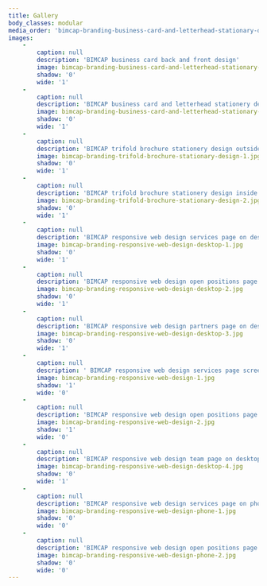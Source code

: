 ```yaml
---
title: Gallery
body_classes: modular
media_order: 'bimcap-branding-business-card-and-letterhead-stationary-design-2.jpg,bimcap-branding-business-card-and-letterhead-stationary-design-3.jpg,bimcap-branding-responsive-web-design-1.jpg,bimcap-branding-responsive-web-design-2.jpg,bimcap-branding-responsive-web-design-3.jpg,bimcap-branding-responsive-web-design-desktop-1.jpg,bimcap-branding-responsive-web-design-desktop-2.jpg,bimcap-branding-responsive-web-design-desktop-3.jpg,bimcap-branding-responsive-web-design-desktop-4.jpg,bimcap-branding-responsive-web-design-phone-1.jpg,bimcap-branding-responsive-web-design-phone-2.jpg,bimcap-branding-trifold-brochure-stationary-design-1.jpg,bimcap-branding-trifold-brochure-stationary-design-2.jpg'
images:
    -
        caption: null
        description: 'BIMCAP business card back and front design'
        image: bimcap-branding-business-card-and-letterhead-stationary-design-2.jpg
        shadow: '0'
        wide: '1'
    -
        caption: null
        description: 'BIMCAP business card and letterhead stationery design'
        image: bimcap-branding-business-card-and-letterhead-stationary-design-3.jpg
        shadow: '0'
        wide: '1'
    -
        caption: null
        description: 'BIMCAP trifold brochure stationery design outside'
        image: bimcap-branding-trifold-brochure-stationary-design-1.jpg
        shadow: '0'
        wide: '1'
    -
        caption: null
        description: 'BIMCAP trifold brochure stationery design inside'
        image: bimcap-branding-trifold-brochure-stationary-design-2.jpg
        shadow: '0'
        wide: '1'
    -
        caption: null
        description: 'BIMCAP responsive web design services page on desktop'
        image: bimcap-branding-responsive-web-design-desktop-1.jpg
        shadow: '0'
        wide: '1'
    -
        caption: null
        description: 'BIMCAP responsive web design open positions page on desktop'
        image: bimcap-branding-responsive-web-design-desktop-2.jpg
        shadow: '0'
        wide: '1'
    -
        caption: null
        description: 'BIMCAP responsive web design partners page on desktop'
        image: bimcap-branding-responsive-web-design-desktop-3.jpg
        shadow: '0'
        wide: '1'
    -
        caption: null
        description: ' BIMCAP responsive web design services page screen '
        image: bimcap-branding-responsive-web-design-1.jpg
        shadow: '1'
        wide: '0'
    -
        caption: null
        description: 'BIMCAP responsive web design open positions page screen'
        image: bimcap-branding-responsive-web-design-2.jpg
        shadow: '1'
        wide: '0'
    -
        caption: null
        description: 'BIMCAP responsive web design team page on desktop'
        image: bimcap-branding-responsive-web-design-desktop-4.jpg
        shadow: '0'
        wide: '1'
    -
        caption: null
        description: 'BIMCAP responsive web design services page on phone'
        image: bimcap-branding-responsive-web-design-phone-1.jpg
        shadow: '0'
        wide: '0'
    -
        caption: null
        description: 'BIMCAP responsive web design open positions page on phone'
        image: bimcap-branding-responsive-web-design-phone-2.jpg
        shadow: '0'
        wide: '0'
---
```


